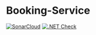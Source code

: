 # Booking-Service
[![SonarCloud](https://github.com/LIVEDJ-App/Booking-Service/actions/workflows/sonar.yml/badge.svg)](https://github.com/LIVEDJ-App/Booking-Service/actions/workflows/sonar.yml)
[![.NET Check](https://github.com/LIVEDJ-App/Booking-Service/actions/workflows/dotnet.yml/badge.svg)](https://github.com/LIVEDJ-App/Booking-Service/actions/workflows/dotnet.yml)
